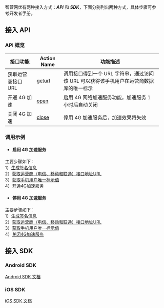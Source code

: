 智营网优有两种接入方式：***API*** 和 ***SDK***，下面分别列出两种方式，具体步骤可参考开发者手册。
## 接入 API
### API 概览
| 接口功能 | Action Name | 功能描述 |
|---------|---------|---------|
| 获取运营商接口 URL | [geturl](/document/product/594/11558) |调用接口得到一个 URL 字符串，通过访问该 URL 可以获得该手机用户在运营商数据库的唯一标示|
| 开通 4G 加速 | [open](/document/product/594/11561) |启用 4G 网络加速服务功能，加速服务 1 小时后自动关闭|
| 关闭 4G 加速 | [close](/document/product/594/11562) | 停用 4G 加速服务后，加速效果将失效| 

### 调用示例
- #### 启用 4G 加速服务
主要步骤如下：  
1）[生成签名信息](/document/product/594/11556)  
2）[获取运营商（电信、移动和联通）接口地址URL](/document/product/594/11558)  
3）[获取手机用户唯一标示值](/document/product/594/115606)  
4）[开通4G加速服务](/document/product/594/11561)  

- #### 停用 4G 加速服务
主要步骤如下：  
1）[生成签名信息](/document/product/594/10034)  
2）[获取运营商（电信、移动和联通）接口地址URL](/document/product/594/11558)  
3）[获取手机用户唯一标示值](/document/product/594/11560)    
4）[关闭4G加速服务](/document/product/594/11562)  

## 接入 SDK
### Android SDK
[Android SDK 文档](/document/product/594/11565)
### iOS SDK
[iOS SDK 文档](/document/product/594/11566)
